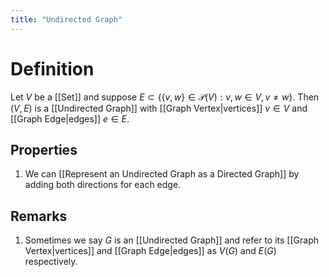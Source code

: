 ```yaml
---
title: "Undirected Graph"
---
```


# Definition
Let $V$ be a [[Set]] and suppose $E \subset \{\{v, w\} \in \mathcal{P}(V) : v, w \in V, v \neq w\}$. Then $(V, E)$ is a [[Undirected Graph]] with [[Graph Vertex|vertices]] $v \in V$ and [[Graph Edge|edges]] $e \in E$.

## Properties
1. We can [[Represent an Undirected Graph as a Directed Graph]] by adding both directions for each edge.

## Remarks
1. Sometimes we say $G$ is an [[Undirected Graph]] and refer to its [[Graph Vertex|vertices]] and [[Graph Edge|edges]] as $V(G)$ and $E(G)$ respectively.